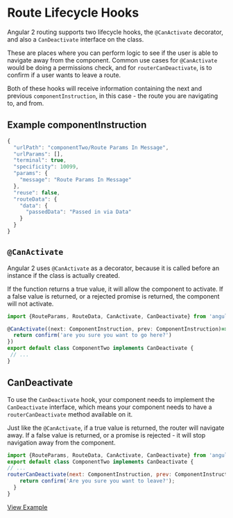 # Route Lifecycle Hooks

Angular 2 routing supports two lifecycle hooks, the `@CanActivate` decorator, and also a `CanDeactivate` interface on the class.

These are places where you can perform logic to see if the user is able to navigate away from the component. Common use cases for `@CanActivate` would be doing a permissions check, and for `routerCanDeactivate`, is to confirm if a user wants to leave a route. 

Both of these hooks will receive information containing the next and previous `componentInstruction`, in this case - the route you are navigating to, and from.

## Example componentInstruction

```javascript
{
  "urlPath": "componentTwo/Route Params In Message",
  "urlParams": [],
  "terminal": true,
  "specificity": 10099,
  "params": {
    "message": "Route Params In Message"
  },
  "reuse": false,
  "routeData": {
    "data": {
      "passedData": "Passed in via Data"
    }
  }
}
```
## `@CanActivate`

Angular 2 uses `@CanActivate` as a decorator, because it is called before an instance if the class is actually created.

If the function returns a true value, it will allow the component to activate. If a false value is returned, or a rejected promise is returned, the component will not activate.

```javascript
import {RouteParams, RouteData, CanActivate, CanDeactivate} from 'angular2/router';

@CanActivate((next: ComponentInstruction, prev: ComponentInstruction)=>{
  return confirm('are you sure you want to go here?')
})
export default class ComponentTwo implements CanDeactivate { 
 // ...
}
```

## CanDeactivate

To use the `CanDeactivate` hook, your component needs to implement the `CanDeactivate` interface, which means your component needs to have a `routerCanDeactivate` method available on it.

Just like the `@CanActivate`, if a true value is returned, the router will navigate away. If a false value is returned, or a promise is rejected - it will stop navigation away from the component.

```javascript
import {RouteParams, RouteData, CanActivate, CanDeactivate} from 'angular2/router';
export default class ComponentTwo implements CanDeactivate { 
// ...
routerCanDeactivate(next: ComponentInstruction, prev: ComponentInstruction) {
    return confirm('Are you sure you want to leave?');
  }
}
```
[View Example](http://plnkr.co/edit/BaW7I2x7dEIHyoeR9SNW?p=preview)